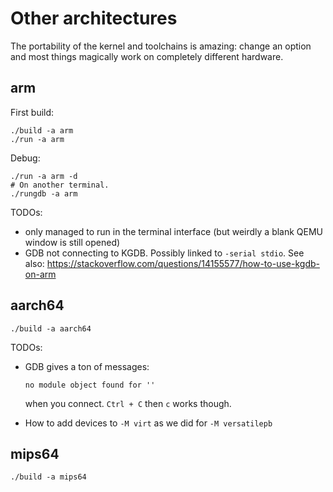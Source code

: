 # Other architectures

The portability of the kernel and toolchains is amazing: change an option and most things magically work on completely different hardware.

## arm

First build:

    ./build -a arm
    ./run -a arm

Debug:

    ./run -a arm -d
    # On another terminal.
    ./rungdb -a arm

TODOs:

-   only managed to run in the terminal interface (but weirdly a blank QEMU window is still opened)
-   GDB not connecting to KGDB. Possibly linked to `-serial stdio`. See also: <https://stackoverflow.com/questions/14155577/how-to-use-kgdb-on-arm>

## aarch64

    ./build -a aarch64

TODOs:

-   GDB gives a ton of messages:

        no module object found for ''

    when you connect. `Ctrl + C` then `c` works though.

-   How to add devices to `-M virt` as we did for `-M versatilepb`

## mips64

    ./build -a mips64
